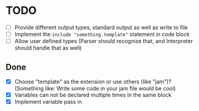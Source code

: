 # TODO

- [ ] Provide different output types, standard output as well as write to file
- [ ] Implement the `include "something.template"` statement in code block
- [ ] Allow user defined types (Parser should recognize that, and Interpreter should handle that as well)

## Done

- [x] Choose "template" as the extension or use others (like "jam")? (Something like: Write some code in your jam file
  would be cool)
- [x] Variables can not be declared multiple times in the same block
- [x] Implement variable pass in
